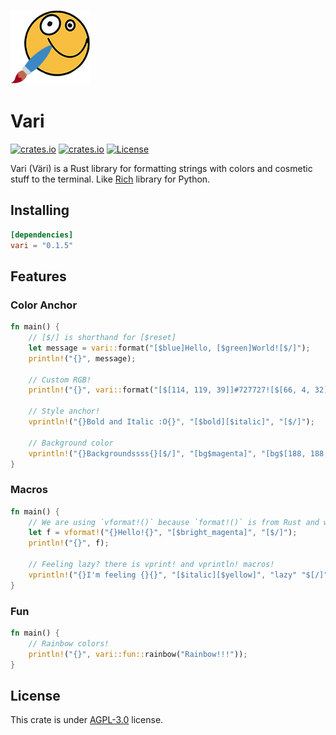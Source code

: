 ![Logo](https://raw.githubusercontent.com/azur1s/vari/master/assets/vari_logo.png)
# Vari
[![crates.io](https://img.shields.io/crates/v/vari.svg)](https://crates.io/crates/vari)
[![crates.io](https://docs.rs/chumsky/badge.svg)](https://docs.rs/vari/)
[![License](https://img.shields.io/crates/l/vari.svg)](https://github.com/azur1s/vari#license)

Vari (Väri) is a Rust library for formatting strings with colors and cosmetic stuff to the terminal. Like [Rich](https://github.com/Textualize/rich) library for Python.

## Installing
```toml
[dependencies]
vari = "0.1.5"
```

## Features
### Color Anchor
```rust
fn main() {
    // [$/] is shorthand for [$reset]
    let message = vari::format("[$blue]Hello, [$green]World![$/]");
    println!("{}", message);

    // Custom RGB!
    println!("{}", vari::format("[$[114, 119, 39]]#727727![$[66, 4, 32]] Do you see it?[$/]"));

    // Style anchor!
    vprintln!("{}Bold and Italic :O{}", "[$bold][$italic]", "[$/]");

    // Background color
    vprintln!("{}Backgroundssss{}[$/]", "[bg$magenta]", "[bg$[188, 188, 188]]World![$/]")
}
```
### Macros
```rust
fn main() {
    // We are using `vformat!()` because `format!()` is from Rust and we can't replace it
    let f = vformat!("{}Hello!{}", "[$bright_magenta]", "[$/]");
    println!("{}", f);

    // Feeling lazy? there is vprint! and vprintln! macros!
    vprintln!("{}I'm feeling {}{}", "[$italic][$yellow]", "lazy" "$[/]");
}
```
### Fun
```rust
fn main() {
    // Rainbow colors!
    println!("{}", vari::fun::rainbow("Rainbow!!!"));
}
```
## License
This crate is under [AGPL-3.0](https://www.gnu.org/licenses/agpl-3.0.en.html) license.
